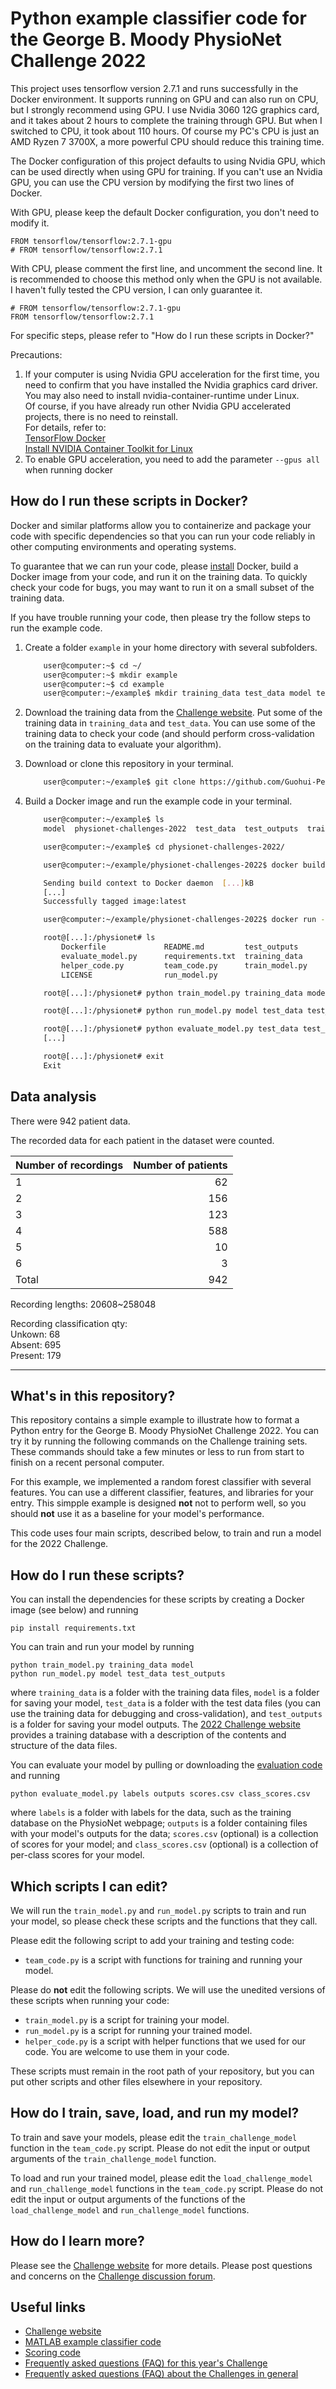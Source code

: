 # Python example classifier code for the George B. Moody PhysioNet Challenge 2022

This project uses tensorflow version 2.7.1 and runs successfully in the Docker environment.
It supports running on GPU and can also run on CPU, but I strongly recommend using GPU.
I use Nvidia 3060 12G graphics card, and it takes about 2 hours to complete the training through GPU. But when I switched to CPU, it took about 110 hours. Of course my PC's CPU is just an AMD Ryzen 7 3700X, a more powerful CPU should reduce this training time.

The Docker configuration of this project defaults to using Nvidia GPU, which can be used directly when using GPU for training.
If you can't use an Nvidia GPU, you can use the CPU version by modifying the first two lines of Docker.

With GPU, please keep the default Docker configuration, you don't need to modify it.  

```Docker
FROM tensorflow/tensorflow:2.7.1-gpu
# FROM tensorflow/tensorflow:2.7.1
```

With CPU, please comment the first line, and uncomment the second line. It is recommended to choose this method only when the GPU is not available. I haven't fully tested the CPU version, I can only guarantee it.  

```Docker
# FROM tensorflow/tensorflow:2.7.1-gpu
FROM tensorflow/tensorflow:2.7.1
```  

For specific steps, please refer to "How do I run these scripts in Docker?"

Precautions:

1. If your computer is using Nvidia GPU acceleration for the first time, you need to confirm that you have installed the Nvidia graphics card driver. You may also need to install nvidia-container-runtime under Linux.  
Of course, if you have already run other Nvidia GPU accelerated projects, there is no need to reinstall.  
For details, refer to:  
[TensorFlow Docker](https://www.tensorflow.org/install/docker)  
[Install NVIDIA Container Toolkit for Linux](https://docs.nvidia.com/datacenter/cloud-native/container-toolkit/install-guide.html#docker)  
2. To enable GPU acceleration, you need to add the parameter `--gpus all` when running docker  

## How do I run these scripts in Docker?

Docker and similar platforms allow you to containerize and package your code with specific dependencies so that you can run your code reliably in other computing environments and operating systems.

To guarantee that we can run your code, please [install](https://docs.docker.com/get-docker/) Docker, build a Docker image from your code, and run it on the training data. To quickly check your code for bugs, you may want to run it on a small subset of the training data.

If you have trouble running your code, then please try the follow steps to run the example code.

1. Create a folder `example` in your home directory with several subfolders.

    ```bash
        user@computer:~$ cd ~/
        user@computer:~$ mkdir example
        user@computer:~$ cd example
        user@computer:~/example$ mkdir training_data test_data model test_outputs
    ```

2. Download the training data from the [Challenge website](https://physionetchallenges.org/2022). Put some of the training data in `training_data` and `test_data`. You can use some of the training data to check your code (and should perform cross-validation on the training data to evaluate your algorithm).

3. Download or clone this repository in your terminal.

    ```bash
        user@computer:~/example$ git clone https://github.com/Guohui-Peng/physionet-challenges-2022.git
    ```

4. Build a Docker image and run the example code in your terminal.

    ```bash
        user@computer:~/example$ ls
        model  physionet-challenges-2022  test_data  test_outputs  training_data

        user@computer:~/example$ cd physionet-challenges-2022/

        user@computer:~/example/physionet-challenges-2022$ docker build -t image .

        Sending build context to Docker daemon  [...]kB
        [...]
        Successfully tagged image:latest

        user@computer:~/example/physionet-challenges-2022$ docker run --gpus all -it -v ~/example/model:/physionet/model -v ~/example/test_data:/physionet/test_data -v ~/example/test_outputs:/physionet/test_outputs -v ~/example/training_data:/physionet/training_data image bash

        root@[...]:/physionet# ls
            Dockerfile             README.md         test_outputs
            evaluate_model.py      requirements.txt  training_data
            helper_code.py         team_code.py      train_model.py
            LICENSE                run_model.py

        root@[...]:/physionet# python train_model.py training_data model

        root@[...]:/physionet# python run_model.py model test_data test_outputs

        root@[...]:/physionet# python evaluate_model.py test_data test_outputs scores.csv class_scores.csv
        [...]

        root@[...]:/physionet# exit
        Exit
    ```

## Data analysis  

There were 942 patient data.

The recorded data for each patient in the dataset were counted.

| Number of recordings | Number of patients |
|  ----  | ----:  |
| 1 | 62 |
| 2 | 156 |
| 3 | 123 |
| 4 | 588 |
| 5 | 10 |
| 6 | 3 |
| Total | 942 |

Recording lengths: 20608~258048

Recording classification qty:  
Unkown: 68  
Absent: 695  
Present: 179  

---

## What's in this repository?

This repository contains a simple example to illustrate how to format a Python entry for the George B. Moody PhysioNet Challenge 2022. You can try it by running the following commands on the Challenge training sets. These commands should take a few minutes or less to run from start to finish on a recent personal computer.

For this example, we implemented a random forest classifier with several features. You can use a different classifier, features, and libraries for your entry. This simpple example is designed **not** not to perform well, so you should **not** use it as a baseline for your model's performance.

This code uses four main scripts, described below, to train and run a model for the 2022 Challenge.

## How do I run these scripts?

You can install the dependencies for these scripts by creating a Docker image (see below) and running

    pip install requirements.txt

You can train and run your model by running

    python train_model.py training_data model
    python run_model.py model test_data test_outputs

where `training_data` is a folder with the training data files, `model` is a folder for saving your model, `test_data` is a folder with the test data files (you can use the training data for debugging and cross-validation), and `test_outputs` is a folder for saving your model outputs. The [2022 Challenge website](https://physionetchallenges.org/2022/) provides a training database with a description of the contents and structure of the data files.

You can evaluate your model by pulling or downloading the [evaluation code](https://github.com/physionetchallenges/evaluation-2022) and running

    python evaluate_model.py labels outputs scores.csv class_scores.csv

where `labels` is a folder with labels for the data, such as the training database on the PhysioNet webpage; `outputs` is a folder containing files with your model's outputs for the data; `scores.csv` (optional) is a collection of scores for your model; and `class_scores.csv` (optional) is a collection of per-class scores for your model.

## Which scripts I can edit?

We will run the `train_model.py` and `run_model.py` scripts to train and run your model, so please check these scripts and the functions that they call.

Please edit the following script to add your training and testing code:

* `team_code.py` is a script with functions for training and running your model.

Please do **not** edit the following scripts. We will use the unedited versions of these scripts when running your code:

* `train_model.py` is a script for training your model.
* `run_model.py` is a script for running your trained model.
* `helper_code.py` is a script with helper functions that we used for our code. You are welcome to use them in your code.

These scripts must remain in the root path of your repository, but you can put other scripts and other files elsewhere in your repository.

## How do I train, save, load, and run my model?

To train and save your models, please edit the `train_challenge_model` function in the `team_code.py` script. Please do not edit the input or output arguments of the `train_challenge_model` function.

To load and run your trained model, please edit the `load_challenge_model` and `run_challenge_model` functions in the `team_code.py` script. Please do not edit the input or output arguments of the functions of the `load_challenge_model` and `run_challenge_model` functions.

## How do I learn more?

Please see the [Challenge website](https://physionetchallenges.org/2022/) for more details. Please post questions and concerns on the [Challenge discussion forum](https://groups.google.com/forum/#!forum/physionet-challenges).

## Useful links

* [Challenge website](https://physionetchallenges.org/2022/)
* [MATLAB example classifier code](https://github.com/physionetchallenges/matlab-classifier-2022)
* [Scoring code](https://github.com/physionetchallenges/evaluation-2022)
* [Frequently asked questions (FAQ) for this year's Challenge](https://physionetchallenges.org/2022/faq/) 
* [Frequently asked questions (FAQ) about the Challenges in general](https://physionetchallenges.org/faq/) 
